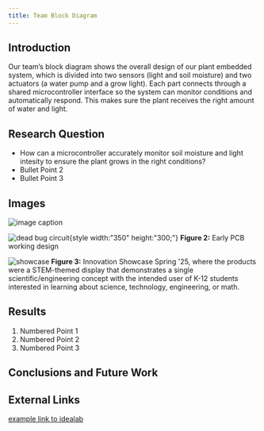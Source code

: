 ```yaml
---
title: Team Block Diagram
---
```


## Introduction

Our team’s block diagram shows the overall design of our plant embedded system, which is divided into two sensors (light and soil moisture) and two actuators (a water pump and a grow light). Each part connects through a shared microcontroller interface so the system can monitor conditions and automatically respond. This makes sure the plant receives the right amount of water and light.

## Research Question

* How can a microcontroller accurately monitor soil moisture and light intesity to ensure the plant grows in the right conditions?
* Bullet Point 2
* Bullet Point 3

## Images

![image caption](https://idealab.asu.edu/assets/images/research/jumper1.png)

![dead bug circuit](Image01.jpg){style width:"350" height:"300;"}
**Figure 2:** Early PCB working design


![showcase](ImageShowcase.png)
**Figure 3:** Innovation Showcase Spring '25, where the products were a STEM-themed display that demonstrates a single scientific/engineering concept with the intended user of K-12 students interested in learning about science, technology, engineering, or math.


## Results

1. Numbered Point 1
1. Numbered Point 2
1. Numbered Point 3

## Conclusions and Future Work

## External Links

[example link to idealab](https://idealab.asu.edu)